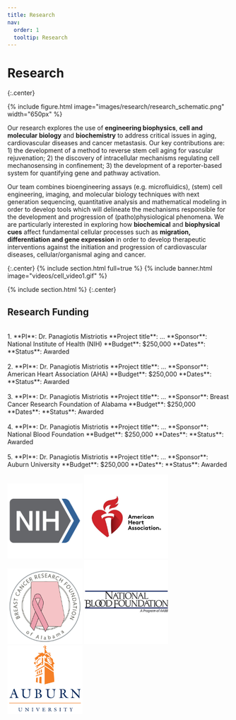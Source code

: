 ```yaml
---
title: Research
nav:
  order: 1
  tooltip: Research
---
```


# <i class="fas fa-microscope"></i>Research

{:.center}

{%
  include figure.html
  image="images/research/research_schematic.png"
  width="650px"
%}

Our research explores the use of **engineering biophysics**, **cell and molecular biology** and **biochemistry** to address critical issues in aging, cardiovascular diseases and cancer metastasis. Our key contributions are: 1) the development of a method to reverse stem cell aging for vascular rejuvenation; 2) the discovery of intracellular mechanisms regulating cell mechanosensing in confinement; 3) the development of a reporter-based system for quantifying gene and pathway activation.

Our team combines bioengineering assays (e.g. microfluidics), (stem) cell engineering, imaging, and molecular biology techniques with next generation sequencing, quantitative analysis and mathematical modeling in order to develop tools which will delineate the mechanisms responsible for the development and progression of (patho)physiological phenomena. We are particularly interested in exploring how **biochemical** and **biophysical cues** affect fundamental cellular processes such as **migration, differentiation and gene expression** in order to develop therapeutic interventions against the initiation and progression of cardiovascular diseases, cellular/organismal aging and cancer.

{:.center}
{% include section.html full=true %}
{% include banner.html image="videos/cell_video1.gif" %}


{% include section.html %}
{:.center}

## Research Funding

<br/>
1. **PI**: Dr. Panagiotis Mistriotis  
    **Project title**: ...  
    **Sponsor**: National Institute of Health (NIH)  
    **Budget**: $250,000   
    **Dates**:  
    **Status**: Awarded
<br/><br/>
2. **PI**: Dr. Panagiotis Mistriotis    
    **Project title**: ...  
    **Sponsor**: American Heart Association (AHA) 
    **Budget**: $250,000   
    **Dates**:  
    **Status**: Awarded
<br/><br/>
3. **PI**: Dr. Panagiotis Mistriotis    
    **Project title**: ...  
    **Sponsor**: Breast Cancer Research Foundation of Alabama  
    **Budget**: $250,000   
    **Dates**:  
    **Status**: Awarded
<br/><br/>
4. **PI**: Dr. Panagiotis Mistriotis    
    **Project title**: ...  
    **Sponsor**: National Blood Foundation    
    **Budget**: $250,000   
    **Dates**:  
    **Status**: Awarded
<br/><br/>
5. **PI**: Dr. Panagiotis Mistriotis    
    **Project title**: ...  
    **Sponsor**: Auburn University  
    **Budget**: $250,000   
    **Dates**:  
    **Status**: Awarded  
  
<br/>
<p float="left">
  <img src="/images/research/nih.png" width="170" />
  <img src="/images/research/AHA.jpg" width="190" /> 
  <img src="/images/research/BCRFA.png" width="170" />
  <img src="/images/research/nbf.png" width="190" />
  <img src="/images/research/auburn2.png" width="170" />
</p>

